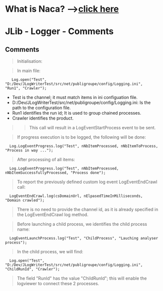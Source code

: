 # What is Naca? -->[click here](Naca0201.md) #

# JLib - Logger - Comments #

## Comments ##

> Initialisation:

> In main file:

```
   Log.open("Test", "D:/Dev/JLogWriterTest/src/net/publigroupe/config/Logging.ini", "Run1", "Crawler");
```

  * Test is the channel; it must match items in ini configuation file.
  * D:/Dev/JLogWriterTest/src/net/publigroupe/config/Logging.ini: Is the path to the configuration file.
  * Run1 identifies the run id; It is used to group chained processes.
  * Crawler identifies the product.
> > This call will result in a LogEventStartProcess event to be sent.


> If progress execution is to be logged, the following will be done:

```
  Log.LogEventProgress.log("Test", nNbItemProcessed, nNbItemToProcess, "Process in way ...");
```

> After processing of all items:

```
  Log.LogEventProgress.log("Test", nNbItemProcessed, nNbItemSuccessfullyProcessed, "Process done");
```

> To report the previously defined custom log event LogEventEndCrawl call:

```
  LogEventEndCrawl.log(csDomainUrl, nElpasedTimeInMilliseconds, "Domain crawled");
```

> There is no need to provide the channel id, as it is already specified in the LogEventEndCrawl log method.

> Before launching a child process, we identifies the child process name:

```
  LogEventLaunchProcess.log("Test", "ChildProcess", "Lauching analyser process");
```

> In the child process, we will find:

```
  Log.open("Test", "D:/Dev/JLogWriterTest/src/net/publigroupe/config/Logging.ini", "ChildRunId", "Crawler");
```

> The field "RunId" has the value "ChildRunId"; this will enable the logviewer to connect these 2 processes.